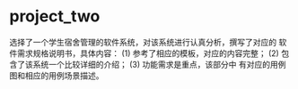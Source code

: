 # project_two
选择了一个学生宿舍管理的软件系统，对该系统进行认真分析，撰写了对应的 软件需求规格说明书，具体内容：
(1) 参考了相应的模板，对应的内容完整；
(2) 包含了该系统一个比较详细的介绍； 
(3) 功能需求是重点，该部分中 有对应的用例图和相应的用例场景描述。
